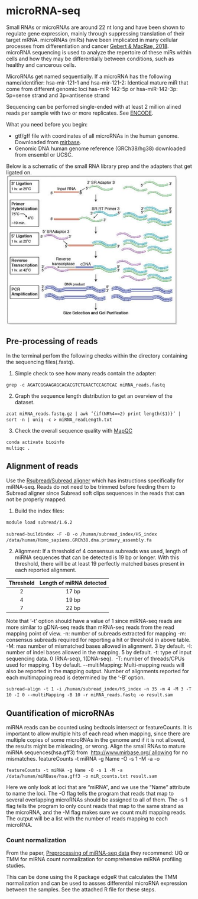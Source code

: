 # microRNA-seq
Small RNAs or microRNAs are around 22 nt long and have been shown to regulate gene expression, mainly through suppressing translation of their target mRNA. microRNAs (miRs) have been implicated in many cellular processes from differentiation and cancer [Gebert & MacRae, 2018](https://www.nature.com/articles/s41580-018-0045-7). 
microRNA sequencing is used to analyze the repertoire of these miRs within cells and how they may be differentially between conditions, such as healthy and cancerous cells. 

MicroRNAs get named sequentially. If a microRNA has the following name/identifier:
hsa-mir-121-1 and hsa-mir-121-2: Identical mature miR that come from different genomic loci
has-miR-142-5p or hsa-miR-142-3p: 5p=sense strand and 3p=antisense strand

Sequencing can be perfomed single-ended with at least 2 million alined reads per sample with two or more replicates. See [ENCODE](https://www.encodeproject.org/microrna/microrna-seq/).

What you need before you begin:
- gtf/gff file with coordinates of all microRNAs in the human genome. Downloaded from [mirbase](http://www.mirbase.org/ftp.shtml). 
- Genomic DNA human genome reference (GRCh38/hg38) downloaded from ensembl or UCSC.

Below is a schematic of the small RNA library prep and the adapters that get ligated on. 
![experiment](https://github.com/dwill023/microRNA-seq/blob/main/pics/experiment.JPG)

## Pre-processing of reads
In the terminal perfom the following checks within the directory containing the sequencing files(.fastq).

1. Simple check to see how many reads contain the adapter:
```
grep -c AGATCGGAAGAGCACACGTCTGAACTCCAGTCAC miRNA_reads.fastq
```
2. Graph the sequence length distribution to get an overview of the dataset.
```
zcat miRNA_reads.fastq.gz | awk ’{if(NR%4==2) print length($1)}’ | sort -n | uniq -c > miRNA_readLength.txt
```
3. Check the overall sequence quality with [MapQC](https://multiqc.info/)
```
conda activate bioinfo
multiqc .
```

## Alignment of reads
Use the [Rsubread/Subread aligner](http://subread.sourceforge.net/) which has instructions specifically for miRNA-seq. Reads do not need to be trimmed  before feeding them to Subread aligner since Subread soft clips sequences in the reads that can not be properly mapped. 

1. Build the index files:
```
module load subread/1.6.2

subread-buildindex -F -B -o /human/subread_index/HS_index /data/human/Homo_sapiens.GRCh38.dna.primary_assembly.fa
```
2. Alignment:
If a threshold of 4 consensus subreads was used, length of miRNA sequences that can be detected is 19 bp or longer. With this threshold, there will be at least 19 perfectly matched bases present in each reported alignment.

| Threshold  | Length of miRNA detected |
|  :---: |  :---: |
| 2  | 17 bp  |
| 4  | 19 bp  |
| 7 | 22 bp  |

Note that ‘-t’ option should have a value of 1 since miRNA-seq reads are more similar to gDNA-seq reads than mRNA-seq reads from the read mapping point of view.
-n: number of subreads extracted for mapping
-m: consensus subreads required for reporting a hit or threshold in above table.
-M: max number of mismatched bases allowed in alignment. 3 by default.
-I: number of indel bases allowed in the mapping. 5 by default.
-t: type of input sequencing data. 0 (RNA-seq), 1(DNA-seq). 
-T: number of threads/CPUs used for mapping. 1 by default.
--multiMapping: Multi-mapping reads will also be reported in the mapping output. Number of alignments reported for each multimapping read is determined by the ‘-B’ option.

```
subread-align -t 1 -i /human/subread_index/HS_index -n 35 -m 4 -M 3 -T 10 -I 0 --multiMapping -B 10 -r miRNA_reads.fastq -o result.sam
```

## Quantification of microRNAs
miRNA reads can be counted using bedtools intersect or featureCounts. It is important to allow multiple hits of each read when mapping, since there are multiple copies of some microRNAs in the genome and if it is not allowed, the results might be misleading, or wrong.
Align the small RNAs to mature miRNA sequences(hsa.gff3) from  http://www.mirbase.org/ allowing for no mismatches.
featureCounts -t miRNA -g Name -O -s 1 -M -a <mirbasefile> -o <outfile> <samfiles>

```
featureCounts -t miRNA -g Name -O -s 1 -M -a /data/human/miRBase/hsa.gff3 -o miR_counts.txt result.sam
```
Here we only look at loci that are “miRNA”, and we use the “Name” attribute to name the loci. The -O flag tells the program that reads that map to several overlapping microRNAs should be assigned to all of them. The -s 1 flag tells the program to only count reads that map to the same strand as the microRNA, and the -M flag makes sure we count multi mapping reads. The output will be a list with the number of reads mapping to each microRNA.

### Count normalization

From the paper, [Preprocessing of miRNA-seq data](https://paperpile.com/shared/2IJnFZ) they recommend:
UQ or TMM for miRNA count normalization for comprehensive miRNA profiling studies.

This can be done using the R package edgeR that calculates the TMM normalization and can be used to assses differential microRNA expression between the samples.
See the attached R file for these steps.

